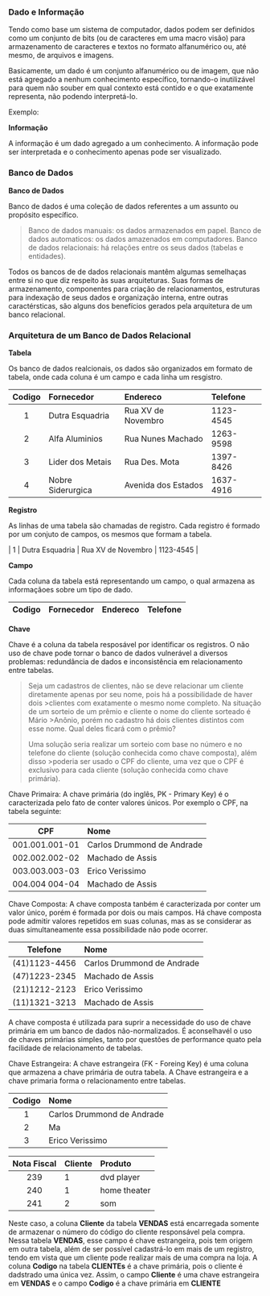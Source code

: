 

### Dado e Informação

Tendo como base um sistema de computador, dados podem ser definidos como um conjunto de bits (ou de caracteres em uma macro visão) para armazenamento de caracteres e textos no formato alfanumérico ou, até mesmo, de arquivos e imagens.

Basicamente, um dado é um conjunto alfanumérico ou de imagem, que não está agregado a nenhum conhecimento específico, tornando-o inutilizável para quem não souber em qual contexto está contido e o que exatamente representa, não podendo interpretá-lo.

Exemplo:

**Informação**

A informação é um dado agregado a um conhecimento. A informação pode ser interpretada e o conhecimento apenas pode ser visualizado.


### Banco de Dados

**Banco de Dados**

Banco de dados é uma coleção de dados referentes a um assunto ou propósito específico. 

>Banco de dados manuais: os dados armazenados em papel.
>Banco de dados automaticos: os dados amazenados em computadores.
>Banco de dados relacionais: há relações entre os seus dados (tabelas e entidades).


Todos os bancos de de dados relacionais mantêm algumas semelhaças entre si no que diz respeito às suas arquiteturas. Suas formas de armazenamento, componentes para criação de relacionamentos, estruturas para indexação de seus dados e organização interna, entre outras caractérsticas, são alguns dos benefícios gerados pela arquitetura de um banco relacional.

### Arquitetura de um Banco de Dados Relacional

**Tabela**

Os banco de dados realcionais, os dados são organizados em formato de tabela, onde cada coluna é um campo e cada linha um resgistro.

| Codigo | Fornecedor | Endereco | Telefone |
| :----: | :----      | :-----   | :------  |
| 1 | Dutra Esquadria | Rua XV de Novembro | 1123-4545 |
| 2 | Alfa Aluminios  | Rua Nunes Machado  | 1263-9598 |
| 3 | Lider dos Metais | Rua Des. Mota     | 1397-8426 |
| 4 | Nobre Siderurgica | Avenida dos Estados | 1637-4916 |

**Registro**

As linhas de uma tabela são chamadas de registro. Cada registro é formado por um conjuto de campos, os mesmos que formam a tabela. 

| 1 | Dutra Esquadria | Rua XV de Novembro | 1123-4545 |

**Campo**

Cada coluna da tabela está representando um campo, o qual armazena as informaçãoes sobre um tipo de dado.

| Codigo | Fornecedor | Endereco | Telefone |
| :----: | :----      | :-----   | :------  |

**Chave**

Chave é a coluna da tabela resposável por identificar os registros. O não uso de chave pode tornar o banco de dados vulnerável a diversos problemas: redundância de dados e inconsistência em relacionamento entre tabelas.


>Seja um cadastros de clientes, não se deve relacionar um cliente diretamente apenas por seu nome, pois há a possibilidade de haver dois >clientes com exatamente o mesmo nome completo. Na situação de um sorteio de um prêmio e cliente o nome do cliente sorteado é Mário >Anônio, porém no cadastro há dois clientes distintos com esse nome. Qual deles ficará com o prêmio?
>
>Uma solução seria realizar um sorteio com base no número e no telefone do cliente (solução conhecida como chave composta), além disso >poderia ser usado o CPF do cliente, uma vez que o CPF é exclusivo para cada cliente (solução conhecida como chave primária). 



Chave Primaira: A chave primária  (do inglês, PK - Primary Key) é o caracterizada pelo fato de conter valores únicos. Por exemplo o CPF, na tabela seguinte:

| CPF | Nome |
| :----: | :----  |
| 001.001.001-01 | Carlos Drummond de Andrade    |
| 002.002.002-02 | Machado de Assis  |
| 003.003.003-03 | Erico Verissimo  |
| 004.004 004-04 | Machado de Assis   |

Chave Composta: A chave composta tanbém é caracterizada por conter um valor único, porém é formada por dois ou mais campos. Há chave composta pode admitir valores repetidos em suas colunas, mas as se considerar as duas simultaneamente essa possibilidade não pode ocorrer.   


| Telefone|Nome |
| :----: | :----  |
| (41)1123-4456| Carlos Drummond de Andrade    |
| (47)1223-2345 | Machado de Assis  |
| (21)1212-2123 | Erico Verissimo  |
| (11)1321-3213 | Machado de Assis   |

A chave composta é utilizada para suprir a necessidade do uso de chave primária em um banco de dados não-normalizados. É aconselhavél o uso de chaves primárias simples, tanto por questões de performance quato pela facilidade de relacionamento de tabelas.


Chave Estrangeira: A chave estrangeira (FK - Foreing Key) é uma coluna que armazena a chave primária de outra tabela. A Chave estrangeira e a chave primaria forma o relacionamento entre tabelas.


|Codigo |Nome |
| :----: | :----  |
| 1 | Carlos Drummond de Andrade    |
| 2 | Ma|chado de Assis  |
| 3 | Erico Verissimo  |

|Nota Fiscal | Cliente | Produto |
| :----: | :----  | :----- |
| 239 | 1  | dvd player    |
| 240 | 1  | home theater  |
| 241 | 2  | som           |

Neste caso, a coluna **Cliente** da tabela **VENDAS** está encarregada somente de armazenar o número do código do cliente responsável pela compra. Nessa tabela **VENDAS**, esse campo é chave estrangeira, pois tem origem em outra tabela, além de ser possível cadastrá-lo em mais de um registro, tendo em vista que um cliente pode realizar mais de uma compra na loja. A coluna **Codigo** na tabela **CLIENTEs** é a chave primária, pois o cliente é dadstrado uma única vez. Assim, o campo **Cliente** é uma chave estrangeira em **VENDAS** e o campo **Codigo** é a chave primária em **CLIENTE**
